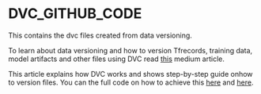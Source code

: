 # DVC_GITHUB_CODE

This contains the dvc files created from data versioning.

To learn about data versioning and how to version Tfrecords, training data, model artifacts and other files using DVC read [this](https://medium.com/geekculture/how-to-ensure-reproducibility-easily-in-data-science-through-version-control-1777ae3b15a) medium article. 

This article explains how DVC works and shows step-by-step guide onhow to version files. You can the full code on how to achieve this [here](https://gist.github.com/seunboy1/f70d5df891aca0409d583b14f499443b) and [here](https://gist.github.com/seunboy1/f0d2ed76cabee865eeca7a9a6042b59e).
